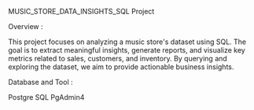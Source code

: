 <h>MUSIC_STORE_DATA_INSIGHTS_SQL Project</h>

Overview :

This project focuses on analyzing a music store's dataset using SQL. The goal is to extract meaningful insights, generate reports, and visualize key metrics related to sales, customers, and inventory. By querying and exploring the dataset, we aim to provide actionable business insights.

Database and Tool :

Postgre SQL
PgAdmin4
